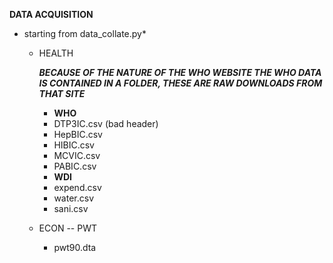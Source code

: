 **DATA ACQUISITION**
* starting from data_collate.py*
    * HEALTH

      ***BECAUSE OF THE NATURE OF THE WHO WEBSITE
      THE WHO DATA IS CONTAINED IN A FOLDER, THESE ARE RAW DOWNLOADS FROM THAT SITE***
      * **WHO**
      * DTP3IC.csv (bad header)
      * HepBIC.csv
      * HIBIC.csv
      * MCVIC.csv
      * PABIC.csv
      * **WDI**
      * expend.csv
      * water.csv
      * sani.csv
    * ECON -- PWT
      * pwt90.dta
